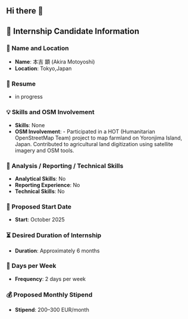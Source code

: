 ## Hi there 👋

## 📝 Internship Candidate Information

### 👤 Name and Location
- **Name**: 本吉 顕 (Akira Motoyoshi)  
- **Location**: Tokyo,Japan

### 📄 Resume
- in progress

### 💡 Skills and OSM Involvement
- **Skills**: None  
- **OSM Involvement**: - Participated in a HOT (Humanitarian OpenStreetMap Team) project to map farmland on Yoronjima Island, Japan. Contributed to agricultural land digitization using satellite imagery and OSM tools.


### 🧠 Analysis / Reporting / Technical Skills
- **Analytical Skills**: No  
- **Reporting Experience**: No  
- **Technical Skills**: No

### 📅 Proposed Start Date
- **Start**: October 2025

### ⏳ Desired Duration of Internship
- **Duration**: Approximately 6 months

### 📆 Days per Week
- **Frequency**: 2 days per week

### 💰 Proposed Monthly Stipend
- **Stipend**: 200–300 EUR/month
